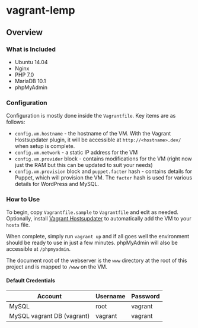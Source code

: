 # vagrant-lemp

## Overview
### What is Included
+ Ubuntu 14.04
+ Nginx
+ PHP 7.0
+ MariaDB 10.1
+ phpMyAdmin

### Configuration
Configuration is mostly done inside the `Vagrantfile`. Key items are as follows:

+ `config.vm.hostname` - the hostname of the VM. With the Vagrant Hostsupdater plugin, it will be accessible at `http://<hostname>.dev/` when setup is complete.
+ `config.vm.network` - a static IP address for the VM
+ `config.vm.provider` block - contains modifications for the VM (right now just the RAM but this can be updated to suit your needs)
+ `config.vm.provision` block and `puppet.facter` hash - contains details for Puppet, which will provision the VM. The `facter` hash is used for various details for WordPress and MySQL.

### How to Use
To begin, copy `Vagrantfile.sample` to `Vagrantfile` and edit as needed. Optionally, install [Vagrant Hostsupdater](https://github.com/cogitatio/vagrant-hostsupdater) to automatically add the VM to your `hosts` file.

When complete, simply run `vagrant up` and if all goes well the environment should be ready to use in just a few minutes. phpMyAdmin will also be accessible at `/phpmyadmin`.

The document root of the webserver is the `www` directory at the root of this project and is mapped to `/www` on the VM.

#### Default Credentials
Account     | Username  | Password
------------|-----------|---------
MySQL       | root      | vagrant
MySQL vagrant DB (vagrant) | vagrant | vagrant

